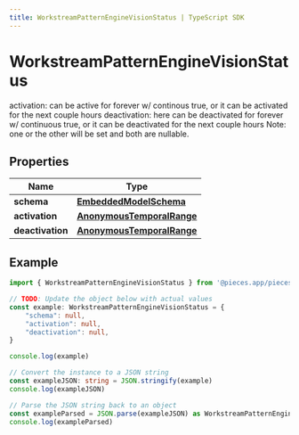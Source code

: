 ```yaml
---
title: WorkstreamPatternEngineVisionStatus | TypeScript SDK
---
```



# WorkstreamPatternEngineVisionStatus

activation: can be active for forever w/ continous true, or it can be activated for the next couple hours  deactivation: here can be deactivated for forever w/ continuous true, or it can be deactivated for the next couple hours  Note: one or the other will be set and both are nullable.

## Properties

Name | Type
------------ | -------------
**schema** | [**EmbeddedModelSchema**](EmbeddedModelSchema)
**activation** | [**AnonymousTemporalRange**](AnonymousTemporalRange)
**deactivation** | [**AnonymousTemporalRange**](AnonymousTemporalRange)

## Example

```typescript
import { WorkstreamPatternEngineVisionStatus } from '@pieces.app/pieces-os-client'

// TODO: Update the object below with actual values
const example: WorkstreamPatternEngineVisionStatus = {
    "schema": null,
    "activation": null,
    "deactivation": null,
}

console.log(example)

// Convert the instance to a JSON string
const exampleJSON: string = JSON.stringify(example)
console.log(exampleJSON)

// Parse the JSON string back to an object
const exampleParsed = JSON.parse(exampleJSON) as WorkstreamPatternEngineVisionStatus
console.log(exampleParsed)
```


